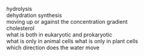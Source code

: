 hydrolysis  
dehydration synthesis  
moving up or against the concentration gradient    
cholesterol  
what is both in eukaryotic and prokaryotic  
what is only in animal cells
what is only in plant cells  
which direction does the water move
